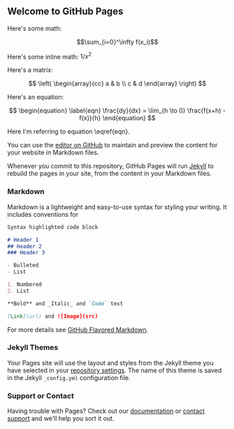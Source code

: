 ## Welcome to GitHub Pages

Here's some math:

$$\sum_{i=0}^\infty f(x_i)$$

Here's some inline math: $1/x^2$

Here's a matrix:

$$
\left(
\begin{array}{cc}
a & b \\ c & d
\end{array}
\right)
$$

Here's an equation:

$$
\begin{equation} \label{eqn}
\frac{dy}{dx} = \lim_{h \to 0} \frac{f(x+h) - f(x)}{h}
\end{equation}
$$

Here I'm referring to equation \eqref{eqn}.

You can use the [editor on GitHub](https://github.com/pwsiegel/pwsiegel.github.io/edit/master/README.md) to maintain and preview the content for your website in Markdown files.

Whenever you commit to this repository, GitHub Pages will run [Jekyll](https://jekyllrb.com/) to rebuild the pages in your site, from the content in your Markdown files.

### Markdown

Markdown is a lightweight and easy-to-use syntax for styling your writing. It includes conventions for

```markdown
Syntax highlighted code block

# Header 1
## Header 2
### Header 3

- Bulleted
- List

1. Numbered
2. List

**Bold** and _Italic_ and `Code` text

[Link](url) and ![Image](src)
```

For more details see [GitHub Flavored Markdown](https://guides.github.com/features/mastering-markdown/).

### Jekyll Themes

Your Pages site will use the layout and styles from the Jekyll theme you have selected in your [repository settings](https://github.com/pwsiegel/pwsiegel.github.io/settings). The name of this theme is saved in the Jekyll `_config.yml` configuration file.

### Support or Contact

Having trouble with Pages? Check out our [documentation](https://help.github.com/categories/github-pages-basics/) or [contact support](https://github.com/contact) and we’ll help you sort it out.
